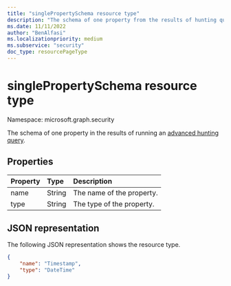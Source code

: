 ```yaml
---
title: "singlePropertySchema resource type"
description: "The schema of one property from the results of hunting query API"
ms.date: 11/11/2022
author: "BenAlfasi"
ms.localizationpriority: medium
ms.subservice: "security"
doc_type: resourcePageType
---
```


# singlePropertySchema resource type

Namespace: microsoft.graph.security

The schema of one property in the results of running an [advanced hunting query](../api/security-security-runhuntingquery.md).

## Properties
|Property|Type|Description|
|:---|:---|:---|
|name|String|The name of the property.|
|type|String|The type of the property.|

## JSON representation
The following JSON representation shows the resource type.
<!-- {
  "blockType": "resource",
  "@odata.type": "microsoft.graph.security.singlePropertySchema"
}
-->
``` json
{
    "name": "Timestamp",
    "type": "DateTime"
}
```